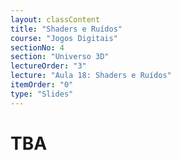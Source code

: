 ```yaml
---
layout: classContent
title: "Shaders e Ruídos"
course: "Jogos Digitais"
sectionNo: 4
section: "Universo 3D"
lectureOrder: "3"
lecture: "Aula 18: Shaders e Ruídos"
itemOrder: "0"
type: "Slides"
---
```


# TBA